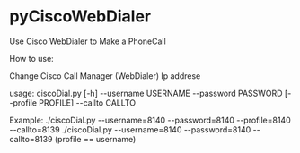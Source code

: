 # pyCiscoWebDialer
Use Cisco WebDialer to Make a PhoneCall

How to use:

   Change Cisco Call Manager (WebDialer) Ip addrese


   usage: ciscoDial.py [-h] --username USERNAME --password PASSWORD
                    [--profile PROFILE] --callto CALLTO


Example:
   ./ciscoDial.py  --username=8140 --password=8140 --profile=8140 --callto=8139
   ./ciscoDial.py  --username=8140 --password=8140  --callto=8139 
      (profile == username)
